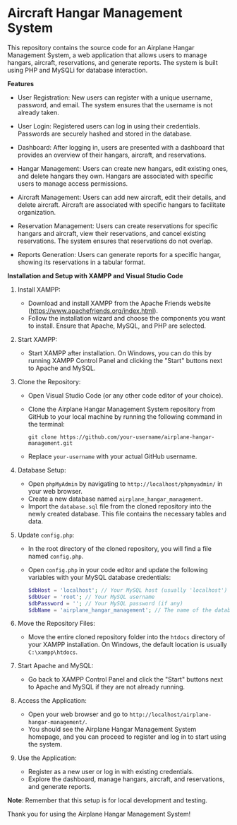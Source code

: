 # Aircraft Hangar Management System

This repository contains the source code for an Airplane Hangar Management System, a web application that allows users to manage hangars, aircraft, reservations, and generate reports. The system is built using PHP and MySQLi for database interaction.

**Features**

- User Registration: New users can register with a unique username, password, and email. The system ensures that the username is not already taken.

- User Login: Registered users can log in using their credentials. Passwords are securely hashed and stored in the database.

- Dashboard: After logging in, users are presented with a dashboard that provides an overview of their hangars, aircraft, and reservations.

- Hangar Management: Users can create new hangars, edit existing ones, and delete hangars they own. Hangars are associated with specific users to manage access permissions.

- Aircraft Management: Users can add new aircraft, edit their details, and delete aircraft. Aircraft are associated with specific hangars to facilitate organization.

- Reservation Management: Users can create reservations for specific hangars and aircraft, view their reservations, and cancel existing reservations. The system ensures that reservations do not overlap.

- Reports Generation: Users can generate reports for a specific hangar, showing its reservations in a tabular format.

**Installation and Setup with XAMPP and Visual Studio Code**

1. Install XAMPP:

   - Download and install XAMPP from the Apache Friends website (https://www.apachefriends.org/index.html).
   - Follow the installation wizard and choose the components you want to install. Ensure that Apache, MySQL, and PHP are selected.

2. Start XAMPP:

   - Start XAMPP after installation. On Windows, you can do this by running XAMPP Control Panel and clicking the "Start" buttons next to Apache and MySQL.

3. Clone the Repository:

   - Open Visual Studio Code (or any other code editor of your choice).
   - Clone the Airplane Hangar Management System repository from GitHub to your local machine by running the following command in the terminal:

     ```
     git clone https://github.com/your-username/airplane-hangar-management.git
     ```

   - Replace `your-username` with your actual GitHub username.

4. Database Setup:

   - Open `phpMyAdmin` by navigating to `http://localhost/phpmyadmin/` in your web browser.
   - Create a new database named `airplane_hangar_management`.
   - Import the `database.sql` file from the cloned repository into the newly created database. This file contains the necessary tables and data.

5. Update `config.php`:

   - In the root directory of the cloned repository, you will find a file named `config.php`.
   - Open `config.php` in your code editor and update the following variables with your MySQL database credentials:

     ```php
     $dbHost = 'localhost'; // Your MySQL host (usually 'localhost')
     $dbUser = 'root'; // Your MySQL username
     $dbPassword = ''; // Your MySQL password (if any)
     $dbName = 'airplane_hangar_management'; // The name of the database you created in step 4
     ```

6. Move the Repository Files:

   - Move the entire cloned repository folder into the `htdocs` directory of your XAMPP installation. On Windows, the default location is usually `C:\xampp\htdocs`.

7. Start Apache and MySQL:

   - Go back to XAMPP Control Panel and click the "Start" buttons next to Apache and MySQL if they are not already running.

8. Access the Application:

   - Open your web browser and go to `http://localhost/airplane-hangar-management/`.
   - You should see the Airplane Hangar Management System homepage, and you can proceed to register and log in to start using the system.

9. Use the Application:

   - Register as a new user or log in with existing credentials.
   - Explore the dashboard, manage hangars, aircraft, and reservations, and generate reports.

**Note**: Remember that this setup is for local development and testing.

Thank you for using the Airplane Hangar Management System!
